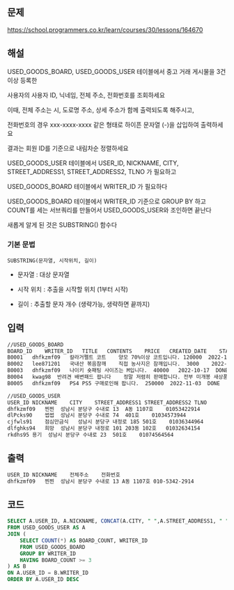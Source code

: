 ## 문제
https://school.programmers.co.kr/learn/courses/30/lessons/164670

## 해설

USED_GOODS_BOARD, USED_GOODS_USER 테이블에서 중고 거래 게시물을 3건 이상 등록한

사용자의 사용자 ID, 닉네임, 전체 주소, 전화번호를 조회하세요

이때, 전체 주소는 시, 도로명 주소, 상세 주소가 함께 출력되도록 해주시고,

전화번호의 경우 xxx-xxxx-xxxx 같은 형태로 하이픈 문자열 (-)을 삽입하여 출력하세요

결과는 회원 ID를 기준으로 내림차순 정렬하세요

USED_GOODS_USER 테이블에서 USER_ID, NICKNAME, CITY, STREET_ADDRESS1, STREET_ADDRESS2, TLNO 가 필요하고

USED_GOODS_BOARD 테이블에서 WRITER_ID 가 필요하다

USED_GOODS_BOARD 테이블에서 WRITER_ID 기준으로 GROUP BY 하고 COUNT를 세는 서브쿼리를 만들어서 USED_GOODS_USER와 조인하면 끝난다

새롭게 알게 된 것은 SUBSTRING() 함수다

### 기본 문법

`SUBSTRING(문자열, 시작위치, 길이)`

- 문자열 : 대상 문자열

- 시작 위치 : 추출을 시작할 위치 (1부터 시작)

- 길이 : 추출할 문자 개수 (생략가능, 생략하면 끝까지)


## 입력
```txt
//USED_GOODS_BOARD
BOARD_ID	WRITER_ID	TITLE	CONTENTS	PRICE	CREATED_DATE	STATUS	VIEWS
B0001	dhfkzmf09	칼라거펠트 코트	양모 70%이상 코트입니다.	120000	2022-10-14	DONE	104
B0002	lee871201	국내산 볶음참깨	직접 농사지은 참깨입니다.	3000	2022-10-02	DONE	121
B0003	dhfkzmf09	나이키 숏패팅	사이즈는 M입니다.	40000	2022-10-17	DONE	98
B0004	kwag98	반려견 배변패드 팝니다	정말 저렴히 판매합니다. 전부 미개봉 새상품입니다.	12000	2022-10-01	DONE	250
B0005	dhfkzmf09	PS4	PS5 구매로인해 팝니다.	250000	2022-11-03	DONE	111

//USED_GOODS_USER
USER_ID	NICKNAME	CITY	STREET_ADDRESS1	STREET_ADDRESS2	TLNO
dhfkzmf09	찐찐	성남시	분당구 수내로 13	A동 1107호	01053422914
dlPcks90	썹썹	성남시	분당구 수내로 74	401호	01034573944
cjfwls91	점심만금식	성남시	분당구 내정로 185	501호	01036344964
dlfghks94	희망	성남시	분당구 내정로 101	203동 102호	01032634154
rkdhs95	용기	성남시	분당구 수내로 23	501호	01074564564
```

## 출력
```txt
USER_ID	NICKNAME	전체주소	전화번호
dhfkzmf09	찐찐	성남시 분당구 수내로 13 A동 1107호	010-5342-2914
```

## 코드

```sql
SELECT A.USER_ID, A.NICKNAME, CONCAT(A.CITY, " ",A.STREET_ADDRESS1, " ", A.STREET_ADDRESS2) AS 전체주소, CONCAT(SUBSTRING(A.TLNO, 1, 3), "-",SUBSTRING(A.TLNO, 4, 4), "-",SUBSTRING(A.TLNO, 8, 4)) AS 전화번호
FROM USED_GOODS_USER AS A
JOIN (
    SELECT COUNT(*) AS BOARD_COUNT, WRITER_ID
    FROM USED_GOODS_BOARD
    GROUP BY WRITER_ID
    HAVING BOARD_COUNT >= 3
) AS B
ON A.USER_ID = B.WRITER_ID
ORDER BY A.USER_ID DESC
```